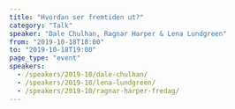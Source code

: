 ```yaml
---
title: "Hvordan ser fremtiden ut?"
category: "Talk"
speaker: "Dale Chulhan, Ragnar Harper & Lena Lundgreen"
from: "2019-10-18T18:00"
to: "2019-10-18T19:00"
page_type: "event"
speakers:
  - /speakers/2019-10/dale-chulhan/
  - /speakers/2019-10/lena-lundgreen/
  - /speakers/2019-10/ragnar-harper-fredag/
---
```

